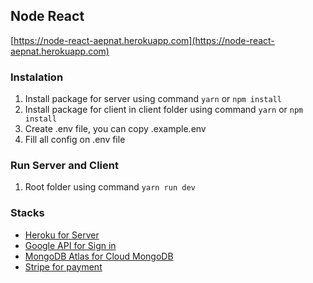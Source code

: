 ## Node React
[https://node-react-aepnat.herokuapp.com](https://node-react-aepnat.herokuapp.com)

### Instalation

1. Install package for server using command `yarn` or `npm install`
2. Install package for client in client folder using command `yarn` or `npm install`
3. Create .env file, you can copy .example.env
4. Fill all config on .env file

### Run Server and Client

1. Root folder using command `yarn run dev`

### Stacks

- [Heroku for Server](https://heroku.com)
- [Google API for Sign in](https://console.developers.google.com/)
- [MongoDB Atlas for Cloud MongoDB](https://cloud.mongodb.com)
- [Stripe for payment](https://stripe.com)
